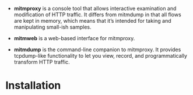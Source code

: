 * **mitmproxy** is a console tool that allows interactive examination and modification of HTTP traffic. It differs from mitmdump in that all flows are kept in memory, which means that it’s intended for taking and manipulating small-ish samples.

* **mitmweb** is a web-based interface for mitmproxy.

* **mitmdump** is the command-line companion to mitmproxy. It provides tcpdump-like functionality to let you view, record, and programmatically transform HTTP traffic.

# Installation